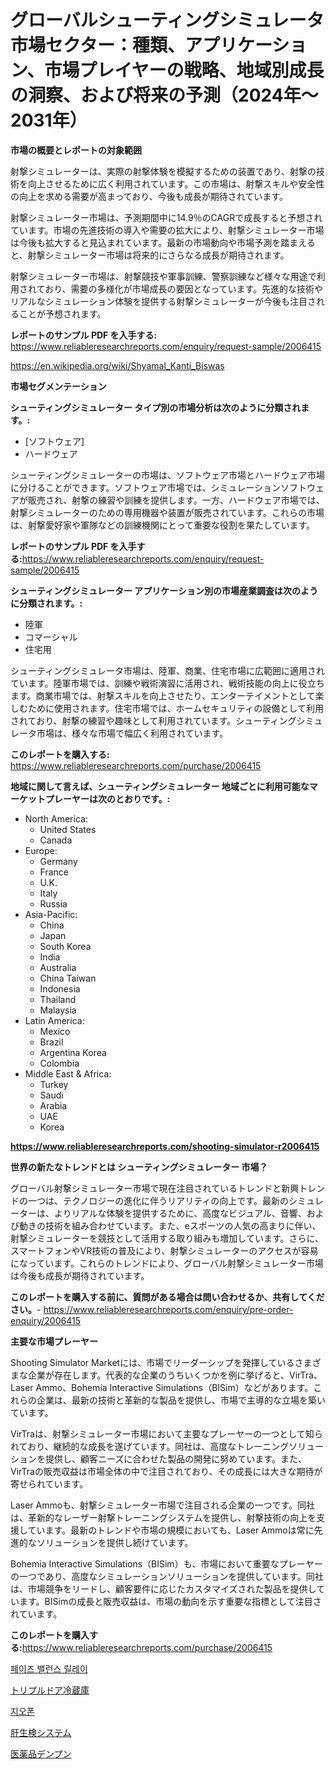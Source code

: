 <p><h1>グローバルシューティングシミュレータ市場セクター：種類、アプリケーション、市場プレイヤーの戦略、地域別成長の洞察、および将来の予測（2024年〜2031年）</h1></p><p><strong>市場の概要とレポートの対象範囲</strong></p>
<p><p>射撃シミュレーターは、実際の射撃体験を模擬するための装置であり、射撃の技術を向上させるために広く利用されています。この市場は、射撃スキルや安全性の向上を求める需要が高まっており、今後も成長が期待されています。</p><p>射撃シミュレーター市場は、予測期間中に14.9％のCAGRで成長すると予想されています。市場の先進技術の導入や需要の拡大により、射撃シミュレーター市場は今後も拡大すると見込まれています。最新の市場動向や市場予測を踏まえると、射撃シミュレーター市場は将来的にさらなる成長が期待されます。</p><p>射撃シミュレーター市場は、射撃競技や軍事訓練、警察訓練など様々な用途で利用されており、需要の多様化が市場成長の要因となっています。先進的な技術やリアルなシミュレーション体験を提供する射撃シミュレーターが今後も注目されることが予想されます。</p></p>
<p><strong>レポートのサンプル PDF を入手する:</strong> <a href="https://www.reliableresearchreports.com/enquiry/request-sample/2006415">https://www.reliableresearchreports.com/enquiry/request-sample/2006415</a></p>
<p><a href="https://en.wikipedia.org/wiki/Shyamal_Kanti_Biswas">https://en.wikipedia.org/wiki/Shyamal_Kanti_Biswas</a></p>
<p><strong>市場セグメンテーション</strong></p>
<p><strong>シューティングシミュレーター タイプ別の市場分析は次のように分類されます。:</strong></p>
<p><ul><li>[ソフトウェア]</li><li>ハードウェア</li></ul></p>
<p><p>シューティングシミュレーターの市場は、ソフトウェア市場とハードウェア市場に分けることができます。ソフトウェア市場では、シミュレーションソフトウェアが販売され、射撃の練習や訓練を提供します。一方、ハードウェア市場では、射撃シミュレーターのための専用機器や装置が販売されています。これらの市場は、射撃愛好家や軍隊などの訓練機関にとって重要な役割を果たしています。</p></p>
<p><strong>レポートのサンプル PDF を入手する:</strong><a href="https://www.reliableresearchreports.com/enquiry/request-sample/2006415">https://www.reliableresearchreports.com/enquiry/request-sample/2006415</a></p>
<p><strong> シューティングシミュレーター アプリケーション別の市場産業調査は次のように分類されます。:</strong></p>
<p><ul><li>陸軍</li><li>コマーシャル</li><li>住宅用</li></ul></p>
<p><p>シューティングシミュレータ市場は、陸軍、商業、住宅市場に広範囲に適用されています。陸軍市場では、訓練や戦術演習に活用され、戦術技能の向上に役立ちます。商業市場では、射撃スキルを向上させたり、エンターテイメントとして楽しむために使用されます。住宅市場では、ホームセキュリティの設備として利用されており、射撃の練習や趣味として利用されています。シューティングシミュレータ市場は、様々な市場で幅広く利用されています。</p></p>
<p><strong>このレポートを購入する:</strong> <a href="https://www.reliableresearchreports.com/purchase/2006415">https://www.reliableresearchreports.com/purchase/2006415</a></p>
<p><strong>地域に関して言えば、シューティングシミュレーター 地域ごとに利用可能なマーケットプレーヤーは次のとおりです。:</strong></p>
<p><ul>
    <li>
        North America:
        <ul>
            <li>United States</li>
            <li>Canada</li>
        </ul>
    </li>
    <li>
        Europe:
        <ul>
            <li>Germany</li>
            <li>France</li>
            <li>U.K.</li>
            <li>Italy</li>
            <li>Russia</li>
        </ul>
    </li>
    <li>
        Asia-Pacific:
        <ul>
            <li>China</li>
            <li>Japan</li>
            <li>South Korea</li>
            <li>India</li>
            <li>Australia</li>
            <li>China Taiwan</li>
            <li>Indonesia</li>
            <li>Thailand</li>
            <li>Malaysia</li>
        </ul>
    </li>
    <li>
        Latin America:
        <ul>
            <li>Mexico</li>
            <li>Brazil</li>
            <li>Argentina Korea</li>
            <li>Colombia</li>
        </ul>
    </li>
    <li>
        Middle East & Africa:
        <ul>
            <li>Turkey</li>
            <li>Saudi</li>
            <li>Arabia</li>
            <li>UAE</li>
            <li>Korea</li>
        </ul>
    </li>
    </ul></p>
<p><strong><a href="https://www.reliableresearchreports.com/shooting-simulator-r2006415">https://www.reliableresearchreports.com/shooting-simulator-r2006415</a></strong></p>
<p><strong>世界の新たなトレンドとは シューティングシミュレーター 市場？</strong></p>
<p><p>グローバル射撃シミュレーター市場で現在注目されているトレンドと新興トレンドの一つは、テクノロジーの進化に伴うリアリティの向上です。最新のシミュレーターは、よりリアルな体験を提供するために、高度なビジュアル、音響、および動きの技術を組み合わせています。また、eスポーツの人気の高まりに伴い、射撃シミュレーターを競技として活用する取り組みも増加しています。さらに、スマートフォンやVR技術の普及により、射撃シミュレーターのアクセスが容易になっています。これらのトレンドにより、グローバル射撃シミュレーター市場は今後も成長が期待されています。</p></p>
<p><strong>このレポートを購入する前に、質問がある場合は問い合わせるか、共有してください。</strong>- <a href="https://www.reliableresearchreports.com/enquiry/pre-order-enquiry/2006415">https://www.reliableresearchreports.com/enquiry/pre-order-enquiry/2006415</a></p>
<p><strong>主要な市場プレーヤー</strong></p>
<p><p>Shooting Simulator Marketには、市場でリーダーシップを発揮しているさまざまな企業が存在します。代表的な企業のうちいくつかを例に挙げると、VirTra、Laser Ammo、Bohemia Interactive Simulations（BISim）などがあります。これらの企業は、最新の技術と革新的な製品を提供し、市場で主導的な立場を築いています。</p><p>VirTraは、射撃シミュレーター市場において主要なプレーヤーの一つとして知られており、継続的な成長を遂げています。同社は、高度なトレーニングソリューションを提供し、顧客ニーズに合わせた製品の開発に努めています。また、VirTraの販売収益は市場全体の中で注目されており、その成長には大きな期待が寄せられています。</p><p>Laser Ammoも、射撃シミュレーター市場で注目される企業の一つです。同社は、革新的なレーザー射撃トレーニングシステムを提供し、射撃技術の向上を支援しています。最新のトレンドや市場の規模においても、Laser Ammoは常に先進的なソリューションを提供し続けています。</p><p>Bohemia Interactive Simulations（BISim）も、市場において重要なプレーヤーの一つであり、高度なシミュレーションソリューションを提供しています。同社は、市場競争をリードし、顧客要件に応じたカスタマイズされた製品を提供しています。BISimの成長と販売収益は、市場の動向を示す重要な指標として注目されています。</p></p>
<p><strong>このレポートを購入する:</strong><a href="https://www.reliableresearchreports.com/purchase/2006415">https://www.reliableresearchreports.com/purchase/2006415</a></p>
<p><p><a href="https://github.com/KellyLyncyh543964/Market-Research-Report-List-3/blob/main/924339768621.md">페이즈 밸런스 릴레이</a></p><p><a href="https://github.com/mohamedbakry57/Market-Research-Report-List-5/blob/main/457390453864.md">トリプルドア冷蔵庫</a></p><p><a href="https://github.com/rcabello548/Market-Research-Report-List-3/blob/main/412313668622.md">지오폰</a></p><p><a href="https://medium.com/@sashabeier2023/2024%E5%B9%B4%E3%81%8B%E3%82%892031%E5%B9%B4%E3%81%BE%E3%81%A7-%E3%82%B0%E3%83%AD%E3%83%BC%E3%83%90%E3%83%AB%E8%82%9D%E7%94%9F%E6%A4%9C%E3%82%B7%E3%82%B9%E3%83%86%E3%83%A0%E3%81%AE%E5%B8%82%E5%A0%B4%E8%A6%8F%E6%A8%A1%E3%81%AF-%E6%A5%AD%E7%95%8C%E3%81%AE%E4%BA%88%E6%B8%AC%E3%81%AB%E3%82%88%E3%82%8C%E3%81%B0-%E5%B9%B4%E7%8E%8713-8-%E3%81%A7%E6%88%90%E9%95%B7%E3%81%99%E3%82%8B%E3%81%A8%E4%BA%88%E6%83%B3%E3%81%95%E3%82%8C%E3%81%A6%E3%81%84%E3%81%BE%E3%81%99-ed2dac2745d5">肝生検システム</a></p><p><a href="https://medium.com/@mares423/%E6%AC%A1%E3%81%AE%E6%96%87%E7%AB%A0%E3%82%92%E6%97%A5%E6%9C%AC%E8%AA%9E%E3%81%AB%E7%BF%BB%E8%A8%B3%E3%81%97%E3%81%BE%E3%81%99-143%E3%83%9A%E3%83%BC%E3%82%B8%E3%81%AE%E3%83%AC%E3%83%9D%E3%83%BC%E3%83%88%E3%81%AB%E3%81%AF-2024%E5%B9%B4%E3%81%8B%E3%82%892031%E5%B9%B4%E3%81%BE%E3%81%A7%E3%81%AE%E5%9B%BD%E9%9A%9B%E8%A3%BD%E8%96%AC%E7%94%A8%E3%83%87%E3%83%B3%E3%83%97%E3%83%B3%E5%B8%82%E5%A0%B4%E3%81%AE%E5%88%86%E6%9E%90-%E3%83%88%E3%83%AC%E3%83%B3%E3%83%89-%E4%BA%88%E6%B8%AC-%E6%88%90%E9%95%B7%E6%A9%9F%E4%BC%9A%E3%81%8C%E5%90%AB%E3%81%BE%E3%82%8C%E3%81%A6%E3%81%84%E3%81%BE%E3%81%99-25df0a445916">医薬品デンプン</a></p></p>